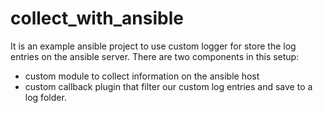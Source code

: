 # collect_with_ansible

It is an example ansible project to use custom logger for store the log entries on the ansible server.
There are two components in this setup:
 - custom module to collect information on the ansible host
 - custom callback plugin that filter our custom log entries and save to a log folder.
